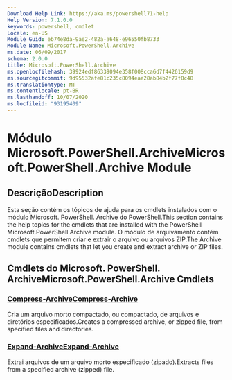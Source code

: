 ```yaml
---
Download Help Link: https://aka.ms/powershell71-help
Help Version: 7.1.0.0
keywords: powershell, cmdlet
Locale: en-US
Module Guid: eb74e8da-9ae2-482a-a648-e96550fb8733
Module Name: Microsoft.PowerShell.Archive
ms.date: 06/09/2017
schema: 2.0.0
title: Microsoft.PowerShell.Archive
ms.openlocfilehash: 39924edf86339094e358f008cca6d7f4426159d9
ms.sourcegitcommit: 9d95532afe81c235c8094eae28ab84b2f77f8c48
ms.translationtype: MT
ms.contentlocale: pt-BR
ms.lasthandoff: 10/07/2020
ms.locfileid: "93195409"
---
```

# <span data-ttu-id="666a1-103">Módulo Microsoft.PowerShell.Archive</span><span class="sxs-lookup"><span data-stu-id="666a1-103">Microsoft.PowerShell.Archive Module</span></span>

## <span data-ttu-id="666a1-104">Descrição</span><span class="sxs-lookup"><span data-stu-id="666a1-104">Description</span></span>

<span data-ttu-id="666a1-105">Esta seção contém os tópicos de ajuda para os cmdlets instalados com o módulo Microsoft. PowerShell. Archive do PowerShell.</span><span class="sxs-lookup"><span data-stu-id="666a1-105">This section contains the help topics for the cmdlets that are installed with the PowerShell Microsoft.PowerShell.Archive module.</span></span> <span data-ttu-id="666a1-106">O módulo de arquivamento contém cmdlets que permitem criar e extrair o arquivo ou arquivos ZIP.</span><span class="sxs-lookup"><span data-stu-id="666a1-106">The Archive module contains cmdlets that let you create and extract archive or ZIP files.</span></span>

## <span data-ttu-id="666a1-107">Cmdlets do Microsoft. PowerShell. Archive</span><span class="sxs-lookup"><span data-stu-id="666a1-107">Microsoft.PowerShell.Archive Cmdlets</span></span>

### [<span data-ttu-id="666a1-108">Compress-Archive</span><span class="sxs-lookup"><span data-stu-id="666a1-108">Compress-Archive</span></span>](Compress-Archive.md)
<span data-ttu-id="666a1-109">Cria um arquivo morto compactado, ou compactado, de arquivos e diretórios especificados.</span><span class="sxs-lookup"><span data-stu-id="666a1-109">Creates a compressed archive, or zipped file, from specified files and directories.</span></span>

### [<span data-ttu-id="666a1-110">Expand-Archive</span><span class="sxs-lookup"><span data-stu-id="666a1-110">Expand-Archive</span></span>](Expand-Archive.md)
<span data-ttu-id="666a1-111">Extrai arquivos de um arquivo morto especificado (zipado).</span><span class="sxs-lookup"><span data-stu-id="666a1-111">Extracts files from a specified archive (zipped) file.</span></span>

